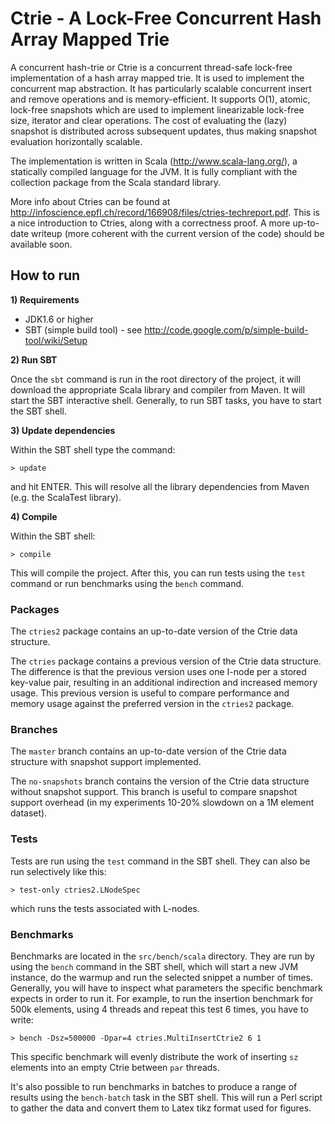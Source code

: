 # Ctrie - A Lock-Free Concurrent Hash Array Mapped Trie

A concurrent hash-trie or Ctrie is a concurrent thread-safe lock-free implementation of a hash array mapped trie. It is used to implement the concurrent map abstraction. It has particularly scalable concurrent insert and remove operations and is memory-efficient. It supports O(1), atomic, lock-free snapshots which are used to implement linearizable lock-free size, iterator and clear operations. The cost of evaluating the (lazy) snapshot is distributed across subsequent updates, thus making snapshot evaluation horizontally scalable.

The implementation is written in Scala (http://www.scala-lang.org/), a statically compiled language for the JVM. It is fully compliant with the collection package from the Scala standard library.

More info about Ctries can be found at http://infoscience.epfl.ch/record/166908/files/ctries-techreport.pdf. This is a nice introduction to Ctries, along with a correctness proof. A more up-to-date writeup (more coherent with the current version of the code) should be available soon.


## How to run

__1) Requirements__

- JDK1.6 or higher
- SBT (simple build tool) - see http://code.google.com/p/simple-build-tool/wiki/Setup

__2) Run SBT__

Once the `sbt` command is run in the root directory of the project, it will download the appropriate Scala library and compiler from Maven. It will start the SBT interactive shell. Generally, to run SBT tasks, you have to start the SBT shell.

__3) Update dependencies__

Within the SBT shell type the command:

    > update

and hit ENTER. This will resolve all the library dependencies from Maven (e.g. the ScalaTest library).

__4) Compile__

Within the SBT shell:

    > compile

This will compile the project. After this, you can run tests using the `test` command or run benchmarks using the `bench` command.


### Packages

The `ctries2` package contains an up-to-date version of the Ctrie data structure.

The `ctries` package contains a previous version of the Ctrie data structure. The difference is that the previous version uses one I-node per a stored key-value pair, resulting in an additional indirection and increased memory usage. This previous version is useful to compare performance and memory usage against the preferred version in the `ctries2` package.


### Branches

The `master` branch contains an up-to-date version of the Ctrie data structure with snapshot support implemented.

The `no-snapshots` branch contains the version of the Ctrie data structure without snapshot support. This branch is useful to compare snapshot support overhead (in my experiments 10-20% slowdown on a 1M element dataset).


### Tests

Tests are run using the `test` command in the SBT shell. They can also be run selectively like this:

    > test-only ctries2.LNodeSpec

which runs the tests associated with L-nodes.


### Benchmarks

Benchmarks are located in the `src/bench/scala` directory. They are run by using the `bench` command in the SBT shell, which will start a new JVM instance, do the warmup and run the selected snippet a number of times. Generally, you will have to inspect what parameters the specific benchmark expects in order to run it. For example, to run the insertion benchmark for 500k elements, using 4 threads and repeat this test 6 times, you have to write:

    > bench -Dsz=500000 -Dpar=4 ctries.MultiInsertCtrie2 6 1

This specific benchmark will evenly distribute the work of inserting `sz` elements into an empty Ctrie between `par` threads.

It's also possible to run benchmarks in batches to produce a range of results using the `bench-batch` task in the SBT shell. This will run a Perl script to gather the data and convert them to Latex tikz format used for figures.

